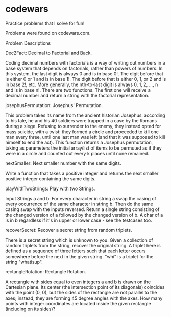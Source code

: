 # codewars
Practice problems that I solve for fun!

Problems were found on codewars.com.

Problem Descriptions

Dec2Fact: Decimal to Factorial and Back.

Coding decimal numbers with factorials is a way of writing out numbers in a base system that depends on factorials, rather than powers of numbers. In this system, the last digit is always 0 and is in base 0!. The digit before that is either 0 or 1 and is in base 1!. The digit before that is either 0, 1, or 2 and is in base 2!, etc. More generally, the nth-to-last digit is always 0, 1, 2, ..., n and is in base n!. There are two functions. The first one will receive a decimal number and return a string with the factorial representation.

josephusPermutation: Josephus' Permutation.

This problem takes its name from the ancient historian Josephus: according to his tale, he and his 40 soldiers were trapped in a cave by the Romans during a siege.
Refusing to surrender to the enemy, they instead opted for mass suicide, with a twist: they formed a circle and proceeded to kill one man every three, until one last man was left (and that it was supposed to kill himself to end the act).
This function returns a Josephus permutation, taking as parameters the initial array/list of items to be permuted as if they were in a circle and counted out every k places until none remained.

nextSmaller: Next smaller number with the same digits.

Write a function that takes a positive integer and returns the next smaller positive integer containing the same digits.

playWithTwoStrings: Play with two Strings.

Input Strings a and b: For every character in string a swap the casing of every occurrence of the same character in string b. Then do the same casing swap with the inputs reversed. Return a single string consisting of the changed version of a followed by the changed version of b. A char of a is in b regardless if it's in upper or lower case - see the testcases too.

recoverSecret: Recover a secret string from random triplets.

There is a secret string which is unknown to you. 
Given a collection of random triplets from the string, recover the original string. A triplet here is defined as a sequence of three letters such that each letter occurs somewhere before the next in the given string. "whi" is a triplet for the string "whatisup".

rectangleRotation: Rectangle Rotation.

A rectangle with sides equal to even integers a and b is drawn on the Cartesian plane. Its center (the intersection point of its diagonals) coincides with the point (0, 0), but the sides of the rectangle are not parallel to the axes; instead, they are forming 45 degree angles with the axes. 
How many points with integer coordinates are located inside the given rectangle (including on its sides)?
